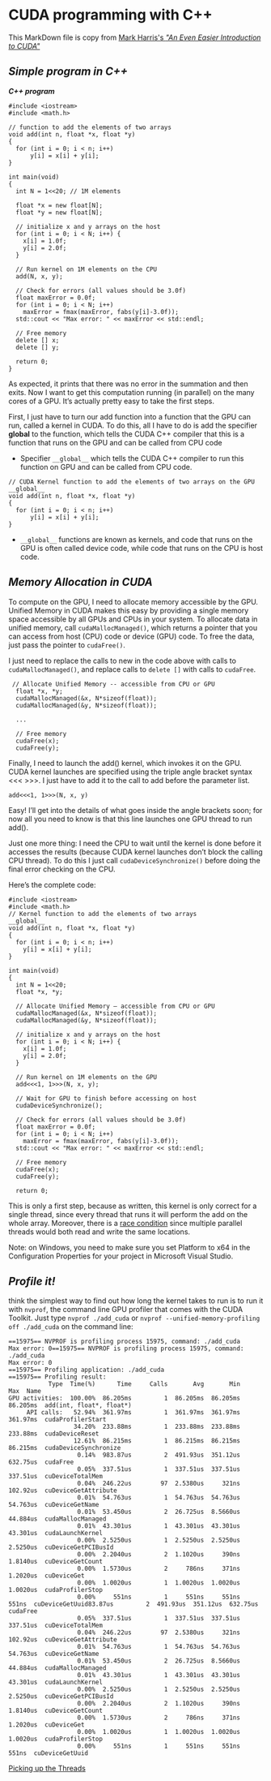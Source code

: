 # CUDA programming with C++

This MarkDown file is copy from [Mark Harris's *"An Even Easier Introduction to CUDA"*](https://developer.nvidia.com/blog/even-easier-introduction-cuda/#:~:text=CUDA%20C%2B%2B%20is%20just%20one,parallel%20threads%20running%20on%20GPUs.)

## *Simple program in C++*

***C++ program***

```
#include <iostream>
#include <math.h>

// function to add the elements of two arrays
void add(int n, float *x, float *y)
{
  for (int i = 0; i < n; i++)
      y[i] = x[i] + y[i];
}

int main(void)
{
  int N = 1<<20; // 1M elements

  float *x = new float[N];
  float *y = new float[N];

  // initialize x and y arrays on the host
  for (int i = 0; i < N; i++) {
    x[i] = 1.0f;
    y[i] = 2.0f;
  }

  // Run kernel on 1M elements on the CPU
  add(N, x, y);

  // Check for errors (all values should be 3.0f)
  float maxError = 0.0f;
  for (int i = 0; i < N; i++)
    maxError = fmax(maxError, fabs(y[i]-3.0f));
  std::cout << "Max error: " << maxError << std::endl;

  // Free memory
  delete [] x;
  delete [] y;

  return 0;
}
```
As expected, it prints that there was no error in the summation and then exits. Now I want to get this computation running (in parallel) on the many cores of a GPU. It’s actually pretty easy to take the first steps.

First, I just have to turn our add function into a function that the GPU can run, called a kernel in CUDA. To do this, all I have to do is add the specifier __global__ to the function, which tells the CUDA C++ compiler that this is a function that runs on the GPU and can be called from CPU code

- Specifier `__global__` which tells the CUDA C++ compiler to run this function on GPU and can be called from CPU code.

```
// CUDA Kernel function to add the elements of two arrays on the GPU
__global__
void add(int n, float *x, float *y)
{
  for (int i = 0; i < n; i++)
      y[i] = x[i] + y[i];
}
```

- `__global__` functions are known as kernels, and code that runs on the GPU is often called device code, while code that runs on the CPU is host code.

## *Memory Allocation in CUDA*

To compute on the GPU, I need to allocate memory accessible by the GPU. Unified Memory in CUDA makes this easy by providing a single memory space accessible by all GPUs and CPUs in your system. To allocate data in unified memory, call `cudaMallocManaged()`, which returns a pointer that you can access from host (CPU) code or device (GPU) code. To free the data, just pass the pointer to `cudaFree()`.


I just need to replace the calls to new in the code above with calls to `cudaMallocManaged()`, and replace calls to `delete []` with calls to `cudaFree`.

```
 // Allocate Unified Memory -- accessible from CPU or GPU
  float *x, *y;
  cudaMallocManaged(&x, N*sizeof(float));
  cudaMallocManaged(&y, N*sizeof(float));

  ...

  // Free memory
  cudaFree(x);
  cudaFree(y);
```

Finally, I need to launch the add() kernel, which invokes it on the GPU. CUDA kernel launches are specified using the triple angle bracket syntax <<< >>>. I just have to add it to the call to add before the parameter list.

`add<<<1, 1>>>(N, x, y)`

Easy! I’ll get into the details of what goes inside the angle brackets soon; for now all you need to know is that this line launches one GPU thread to run add().

Just one more thing: I need the CPU to wait until the kernel is done before it accesses the results (because CUDA kernel launches don’t block the calling CPU thread). To do this I just call `cudaDeviceSynchronize()` before doing the final error checking on the CPU.

Here’s the complete code:

```
#include <iostream>
#include <math.h>
// Kernel function to add the elements of two arrays
__global__
void add(int n, float *x, float *y)
{
  for (int i = 0; i < n; i++)
    y[i] = x[i] + y[i];
}

int main(void)
{
  int N = 1<<20;
  float *x, *y;

  // Allocate Unified Memory – accessible from CPU or GPU
  cudaMallocManaged(&x, N*sizeof(float));
  cudaMallocManaged(&y, N*sizeof(float));

  // initialize x and y arrays on the host
  for (int i = 0; i < N; i++) {
    x[i] = 1.0f;
    y[i] = 2.0f;
  }

  // Run kernel on 1M elements on the GPU
  add<<<1, 1>>>(N, x, y);

  // Wait for GPU to finish before accessing on host
  cudaDeviceSynchronize();

  // Check for errors (all values should be 3.0f)
  float maxError = 0.0f;
  for (int i = 0; i < N; i++)
    maxError = fmax(maxError, fabs(y[i]-3.0f));
  std::cout << "Max error: " << maxError << std::endl;

  // Free memory
  cudaFree(x);
  cudaFree(y);
  
  return 0;
```

This is only a first step, because as written, this kernel is only correct for a single thread, since every thread that runs it will perform the add on the whole array. Moreover, there is a [race condition](https://en.wikipedia.org/wiki/Race_condition) since multiple parallel threads would both read and write the same locations.

Note: on Windows, you need to make sure you set Platform to x64 in the Configuration Properties for your project in Microsoft Visual Studio.


## *Profile it!*

 think the simplest way to find out how long the kernel takes to run is to run it with `nvprof`, the command line GPU profiler that comes with the CUDA Toolkit. Just type `nvprof ./add_cuda` or `nvprof --unified-memory-profiling off ./add_cuda` on the command line:

 ```
==15975== NVPROF is profiling process 15975, command: ./add_cuda
Max error: 0==15975== NVPROF is profiling process 15975, command: ./add_cuda
Max error: 0
==15975== Profiling application: ./add_cuda
==15975== Profiling result:
            Type  Time(%)      Time     Calls       Avg       Min       Max  Name
 GPU activities:  100.00%  86.205ms         1  86.205ms  86.205ms  86.205ms  add(int, float*, float*)
      API calls:   52.94%  361.97ms         1  361.97ms  361.97ms  361.97ms  cudaProfilerStart
                   34.20%  233.88ms         1  233.88ms  233.88ms  233.88ms  cudaDeviceReset
                   12.61%  86.215ms         1  86.215ms  86.215ms  86.215ms  cudaDeviceSynchronize
                    0.14%  983.87us         2  491.93us  351.12us  632.75us  cudaFree
                    0.05%  337.51us         1  337.51us  337.51us  337.51us  cuDeviceTotalMem
                    0.04%  246.22us        97  2.5380us     321ns  102.92us  cuDeviceGetAttribute
                    0.01%  54.763us         1  54.763us  54.763us  54.763us  cuDeviceGetName
                    0.01%  53.450us         2  26.725us  8.5660us  44.884us  cudaMallocManaged
                    0.01%  43.301us         1  43.301us  43.301us  43.301us  cudaLaunchKernel
                    0.00%  2.5250us         1  2.5250us  2.5250us  2.5250us  cuDeviceGetPCIBusId
                    0.00%  2.2040us         2  1.1020us     390ns  1.8140us  cuDeviceGetCount
                    0.00%  1.5730us         2     786ns     371ns  1.2020us  cuDeviceGet
                    0.00%  1.0020us         1  1.0020us  1.0020us  1.0020us  cudaProfilerStop
                    0.00%     551ns         1     551ns     551ns     551ns  cuDeviceGetUuid83.87us         2  491.93us  351.12us  632.75us  cudaFree
                    0.05%  337.51us         1  337.51us  337.51us  337.51us  cuDeviceTotalMem
                    0.04%  246.22us        97  2.5380us     321ns  102.92us  cuDeviceGetAttribute
                    0.01%  54.763us         1  54.763us  54.763us  54.763us  cuDeviceGetName
                    0.01%  53.450us         2  26.725us  8.5660us  44.884us  cudaMallocManaged
                    0.01%  43.301us         1  43.301us  43.301us  43.301us  cudaLaunchKernel
                    0.00%  2.5250us         1  2.5250us  2.5250us  2.5250us  cuDeviceGetPCIBusId
                    0.00%  2.2040us         2  1.1020us     390ns  1.8140us  cuDeviceGetCount
                    0.00%  1.5730us         2     786ns     371ns  1.2020us  cuDeviceGet
                    0.00%  1.0020us         1  1.0020us  1.0020us  1.0020us  cudaProfilerStop
                    0.00%     551ns         1     551ns     551ns     551ns  cuDeviceGetUuid
 ```

 [Picking up the Threads](/CUDA_GPU_Threading.md)
